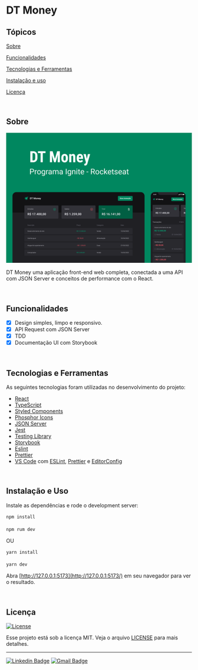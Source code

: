 # DT Money

## Tópicos

[Sobre](#sobre)

[Funcionalidades](#funcionalidades)

[Tecnologias e Ferramentas](#tecnologias-e-ferramentas)

[Instalação e uso](#instalação-e-uso)

[Licença](#licença)

<br>

## Sobre

<p align="center">
  <img src="public/image/Capa.png" alt="Home page">
</p>

DT Money uma aplicação front-end web completa, conectada a uma API com JSON
Server e conceitos de performance com o React.

<br>

## Funcionalidades

- [x] Design simples, limpo e responsivo.
- [x] API Request com JSON Server
- [x] TDD
- [x] Documentação UI com Storybook

<br>

## Tecnologias e Ferramentas

As seguintes tecnologias foram utilizadas no desenvolvimento do projeto:

- [React](https://reactjs.org/)
- [TypeScript](https://www.typescriptlang.org/)
- [Styled Components](https://styled-components.com/)
- [Phosphor Icons](https://phosphoricons.com/)
- [JSON Server](https://github.com/typicode/json-server)
- [Jest](https://jestjs.io/pt-BR/)
- [Testing Library](https://testing-library.com/)
- [Storybook](https://storybook.js.org/)
- [Eslint](https://eslint.org/)
- [Prettier](https://prettier.io/)
- [VS Code](https://code.visualstudio.com/) com [ESLint](https://eslint.org/),
  [Prettier](https://prettier.io/) e [EditorConfig](https://editorconfig.org/)

<br>

## Instalação e Uso

Instale as dependências e rode o development server:

```bash
npm install

npm rum dev
```

OU

```bash
yarn install

yarn dev
```

Abra [http://127.0.0.1:5173](http://127.0.0.1:5173/) em seu navegador para ver o
resultado.

<br>

## Licença

<a href="https://opensource.org/licenses/MIT">
  <img alt="License" src="https://img.shields.io/badge/license-MIT-6E40C9?style=flat-square">
</a>

<br>

Esse projeto está sob a licença MIT. Veja o arquivo [LICENSE](/LICENSE) para
mais detalhes.

---

<!-- Made with :purple_heart: by [Daniel Silva](https://github.com/daniel-silva-dxp) -->

[![Linkedin Badge](https://img.shields.io/badge/-Daniel%20Silva-6E40C9?style=flat-square&logo=Linkedin&logoColor=white&link=https://www.linkedin.com/in/daniel-silva-dxp/)](https://www.linkedin.com/in/daniel-silva-dxp/)
[![Gmail Badge](https://img.shields.io/badge/-dfsilva.dxp@gmail.com-6E40C9?style=flat-square&logo=Gmail&logoColor=white&link=mailto:dfsilva.dxp@gmail.com)](mailto:dfsilva.dxp@gmail.com)
